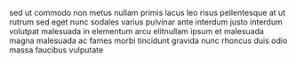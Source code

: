 sed ut commodo non metus nullam primis lacus leo risus pellentesque at ut rutrum sed eget nunc sodales varius pulvinar ante interdum justo interdum volutpat malesuada in elementum arcu elitnullam ipsum et malesuada magna malesuada ac fames morbi tincidunt gravida nunc rhoncus duis odio massa faucibus vulputate